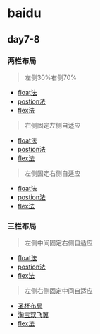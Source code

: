 # baidu

## day7-8
### 两栏布局 
> 左侧30%右侧70%
- [float法](https://concons.github.io/baidu/day7-8/两栏布局/左30右70/1.html)
- [postion法](https://concons.github.io/baidu/day7-8/两栏布局/左30右70/2.html)
- [flex法](https://concons.github.io/baidu/day7-8/两栏布局/左30右70/3.html)
> 右侧固定左侧自适应
- [float法](https://concons.github.io/baidu/day7-8/两栏布局/右定左自变/1.html)
- [postion法](https://concons.github.io/baidu/day7-8/两栏布局/右定左自变/2.html)
- [flex法](https://concons.github.io/baidu/day7-8/两栏布局/右定左自变/3.html)
> 左侧固定右侧自适应
- [float法](https://concons.github.io/baidu/day7-8/两栏布局/左定右自变/1.html)
- [postion法](https://concons.github.io/baidu/day7-8/两栏布局/左定右自变/2.html)
- [flex法](https://concons.github.io/baidu/day7-8/两栏布局/左定右自变/3.html)
### 三栏布局
> 左侧中间固定右侧自适应
- [float法](https://concons.github.io/baidu/day7-8/两栏布局/左定中定右自变/1.html)
- [postion法](https://concons.github.io/baidu/day7-8/两栏布局/左定中定右自变/2.html)
- [flex法](https://concons.github.io/baidu/day7-8/两栏布局/左定中定右自变/3.html)
> 左侧右侧固定中间自适应
- [圣杯布局](https://concons.github.io/baidu/day7-8/两栏布局/左定右定中自变/1.html)
- [淘宝双飞翼](https://concons.github.io/baidu/day7-8/两栏布局/左定右定中自变/2.html)
- [flex法](https://concons.github.io/baidu/day7-8/两栏布局/左定右定中自变/3.html)
